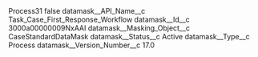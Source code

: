 <?xml version="1.0" encoding="UTF-8"?>
<CustomMetadata xmlns="http://soap.sforce.com/2006/04/metadata" xmlns:xsi="http://www.w3.org/2001/XMLSchema-instance" xmlns:xsd="http://www.w3.org/2001/XMLSchema">
    <label>Process31</label>
    <protected>false</protected>
    <values>
        <field>datamask__API_Name__c</field>
        <value xsi:type="xsd:string">Task_Case_First_Response_Workflow</value>
    </values>
    <values>
        <field>datamask__Id__c</field>
        <value xsi:type="xsd:string">3000a00000009NxAAI</value>
    </values>
    <values>
        <field>datamask__Masking_Object__c</field>
        <value xsi:type="xsd:string">CaseStandardDataMask</value>
    </values>
    <values>
        <field>datamask__Status__c</field>
        <value xsi:type="xsd:string">Active</value>
    </values>
    <values>
        <field>datamask__Type__c</field>
        <value xsi:type="xsd:string">Process</value>
    </values>
    <values>
        <field>datamask__Version_Number__c</field>
        <value xsi:type="xsd:double">17.0</value>
    </values>
</CustomMetadata>
